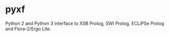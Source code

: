 # pyxf
Python 2 and Python 3 interface to XSB Prolog, SWI Prolog, ECLiPSe Prolog and Flora-2/Ergo Lite.



